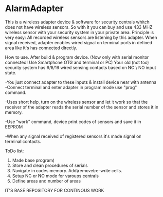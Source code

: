 # AlarmAdapter

This is a wireless adapter device & software for security centrals whitch does not have wireless sensors.
So with it you can buy and use 433 MHZ wireless sensor with your security system in your private area.
Principle is very easy:
All recorded wireless sensors are listening by this adapter. When signal received, adapter enables wired signal on terminal ports in defined area like it's has connected directly.

How to use. After build & program device. (Now only with serial monitor connected! Use Smartphone OTG and terminal or PC)
Your old (not too) security system has 6/8/16 wired sensing contacts based on NC \ NO input state.

-You just connect adapter to these inputs & install device near with antenna
-Connect terminal and enter adapter in program mode use "prog" command.

-Uses short help, turn on the wireless sensor and let it work so that the receiver of the adapter reads the serial number of the sensor and stores it in memory.

-Use "work" command, device print codes of sensors and save it in EEPROM

-When any signal received of registered sensors it's made signal on terminal contacts.

ToDo list:
1) Made base program)
2) Store and clean procedures of serials
3) Navigate in codes memory. Add\remove\re-write cells.
4) Setup NC or NO mode for varoups centrals
5) Define areas and number of areas


IT'S BASE REPOSITORY FOR CONTINOUS WORK
